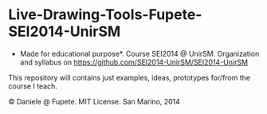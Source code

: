 Live-Drawing-Tools-Fupete-SEI2014-UnirSM
==================

* Made for educational purpose*. Course SEI2014 @ UnirSM. Organization and syllabus on https://github.com/SEI2014-UnirSM/SEI2014-UnirSM

This repository will contains just examples, ideas, prototypes for/from the course I teach.

© Daniele @ Fupete.
MIT License. San Marino, 2014
